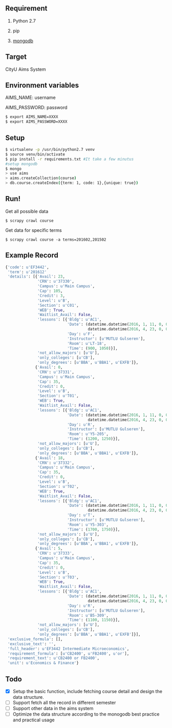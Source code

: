 Requirement
---

1. Python 2.7

2. pip

3. [mongodb](https://www.mongodb.org)

Target
---
CityU Aims System

Environment variables
---
AIMS_NAME: username

AIMS_PASSWORD: password

```bash
$ export AIMS_NAME=XXXX
$ export AIMS_PASSWORD=XXXX
```

Setup
---

```bash
$ virtualenv -p /usr/bin/python2.7 venv
$ source venv/bin/activate
$ pip install -r requirements.txt #It take a few minutus
#setup mongodb
$ mongo
> use aims
> aims.createCollection(course)
> db.course.createIndex({term: 1, code: 1},{unique: true})
```

Run!
---

Get all possible data

`$ scrapy crawl course`

Get data for specific terms

`$ scrapy crawl course -a terms=201602,201502`

Example Record
---

```python
{'code': u'EF3442',
 'term': u'201612'
 'details': [{'Avail': 23,
              'CRN': u'37330',
              'Campus': u'Main Campus',
              'Cap': 105,
              'Credit': 3,
              'Level': u'B',
              'Section': u'C01',
              'WEB': True,
              'Waitlist_Avail': False,
              'lessons': [{'Bldg': u'AC1',
                           'Date': (datetime.datetime(2016, 1, 11, 0, 0),
                                    datetime.datetime(2016, 4, 23, 0, 0)),
                           'Day': u'F',
                           'Instructor': [u'MUTLU Gulseren'],
                           'Room': u'LT-18',
                           'Time': (900, 1050)}],
              'not_allow_majors': [u'U'],
              'only_colleges': [u'CB'],
              'only_degrees': [u'BBA', u'BBA1', u'EXFB']},
             {'Avail': 0,
              'CRN': u'37331',
              'Campus': u'Main Campus',
              'Cap': 35,
              'Credit': 0,
              'Level': u'B',
              'Section': u'T01',
              'WEB': True,
              'Waitlist_Avail': False,
              'lessons': [{'Bldg': u'AC1',
                           'Date': (datetime.datetime(2016, 1, 11, 0, 0),
                                    datetime.datetime(2016, 4, 23, 0, 0)),
                           'Day': u'R',
                           'Instructor': [u'MUTLU Gulseren'],
                           'Room': u'Y5-205',
                           'Time': (1200, 1250)}],
              'not_allow_majors': [u'U'],
              'only_colleges': [u'CB'],
              'only_degrees': [u'BBA', u'BBA1', u'EXFB']},
             {'Avail': 18,
              'CRN': u'37332',
              'Campus': u'Main Campus',
              'Cap': 35,
              'Credit': 0,
              'Level': u'B',
              'Section': u'T02',
              'WEB': True,
              'Waitlist_Avail': False,
              'lessons': [{'Bldg': u'AC1',
                           'Date': (datetime.datetime(2016, 1, 11, 0, 0),
                                    datetime.datetime(2016, 4, 23, 0, 0)),
                           'Day': u'T',
                           'Instructor': [u'MUTLU Gulseren'],
                           'Room': u'Y5-303',
                           'Time': (1700, 1750)}],
              'not_allow_majors': [u'U'],
              'only_colleges': [u'CB'],
              'only_degrees': [u'BBA', u'BBA1', u'EXFB']},
             {'Avail': 5,
              'CRN': u'37333',
              'Campus': u'Main Campus',
              'Cap': 35,
              'Credit': 0,
              'Level': u'B',
              'Section': u'T03',
              'WEB': True,
              'Waitlist_Avail': False,
              'lessons': [{'Bldg': u'AC1',
                           'Date': (datetime.datetime(2016, 1, 11, 0, 0),
                                    datetime.datetime(2016, 4, 23, 0, 0)),
                           'Day': u'R',
                           'Instructor': [u'MUTLU Gulseren'],
                           'Room': u'B5-309',
                           'Time': (1100, 1150)}],
              'not_allow_majors': [u'U'],
              'only_colleges': [u'CB'],
              'only_degrees': [u'BBA', u'BBA1', u'EXFB']}],
 'exclusive_formula': [],
 'exclusive_text': '',
 'full_header': u'EF3442 Intermediate Microeconomics',
 'requirement_formula': [u'CB2400', u'FB2400', u'or'],
 'requirement_text': u'CB2400 or FB2400',
 'unit': u'Economics & Finance'}

```


Todo
---

- [X] Setup the basic function, include fetching course detail and design the data structure.
- [ ] Support fetch all the record in different semester
- [ ] Support other data in the aims system
- [ ] Optimize the data structure according to the monogodb best practice and practical usage
